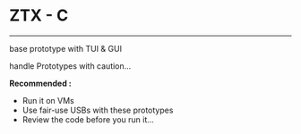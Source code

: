 # ZTX - C
---
base prototype with TUI & GUI

handle Prototypes with caution...

**Recommended :**
- Run it on VMs
- Use fair-use USBs with these prototypes
- Review the code before you run it...
